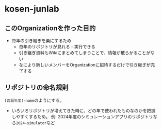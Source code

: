 # kosen-junlab

## このOrganizationを作った目的

- 毎年の引き継ぎを楽にするため
  - 毎年のリポジトリが見れる・実行できる
  - 引き継ぎ資料もWikiにまとめてしまうことで、情報が散らかることがない
  - なにより新しいメンバーをOrganizationに招待するだけで引き継ぎが完了する

## リポジトリの命名規則
`[西暦年度]-name`のようにする。
- いろいろリポジトリが増えてきた時に、どの年で使われたものなのかを把握しやすくするため。
例: 2024年度のシミュレーションアプリのリポジトリなら`2024-simulator`など
